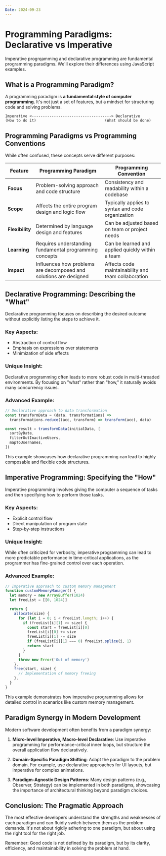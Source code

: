 ```yaml
---
Date: 2024-09-23
---
```


# Programming Paradigms: Declarative vs Imperative

Imperative progrqamming and declarative programming are fundamental programming paradigms. We'll explore their differences using JavaScript examples.

## What is a Programming Paradigm?

A programming paradigm is **a fundamental style of computer programming**. It's not just a set of features, but a mindset for structuring code and solving problems.

```
Imperative <------------------------------------> Declarative
(How to do it)                               (What should be done)
```

## Programming Paradigms vs Programming Conventions

While often confused, these concepts serve different purposes:

| Feature         | Programming Paradigm                                              | Programming Convention                              |
| --------------- | ----------------------------------------------------------------- | --------------------------------------------------- |
| **Focus**       | Problem-solving approach and code structure                       | Consistency and readability within a codebase       |
| **Scope**       | Affects the entire program design and logic flow                  | Typically applies to syntax and code organization   |
| **Flexibility** | Determined by language design and features                        | Can be adjusted based on team or project needs      |
| **Learning**    | Requires understanding fundamental programming concepts           | Can be learned and applied quickly within a team    |
| **Impact**      | Influences how problems are decomposed and solutions are designed | Affects code maintainability and team collaboration |

## Declarative Programming: Describing the "What"

Declarative programming focuses on describing the desired outcome without explicitly listing the steps to achieve it.

### Key Aspects:

- Abstraction of control flow
- Emphasis on expressions over statements
- Minimization of side effects

### Unique Insight:

Declarative programming often leads to more robust code in multi-threaded environments. By focusing on "what" rather than "how," it naturally avoids many concurrency issues.

### Advanced Example:

```javascript
// Declarative approach to data transformation
const transformData = (data, transformations) =>
  transformations.reduce((acc, transform) => transform(acc), data)

const result = transformData(initialData, [
  sortByDate,
  filterOutInactiveUsers,
  mapToUsernames,
])
```

This example showcases how declarative programming can lead to highly composable and flexible code structures.

## Imperative Programming: Specifying the "How"

Imperative programming involves giving the computer a sequence of tasks and then specifying how to perform those tasks.

### Key Aspects:

- Explicit control flow
- Direct manipulation of program state
- Step-by-step instructions

### Unique Insight:

While often criticized for verbosity, imperative programming can lead to more predictable performance in time-critical applications, as the programmer has fine-grained control over each operation.

### Advanced Example:

```javascript
// Imperative approach to custom memory management
function customMemoryManager() {
  let memory = new ArrayBuffer(1024)
  let freeList = [[0, 1024]]

  return {
    allocate(size) {
      for (let i = 0; i < freeList.length; i++) {
        if (freeList[i][1] >= size) {
          const start = freeList[i][0]
          freeList[i][0] += size
          freeList[i][1] -= size
          if (freeList[i][1] === 0) freeList.splice(i, 1)
          return start
        }
      }
      throw new Error('Out of memory')
    },
    free(start, size) {
      // Implementation of memory freeing
    },
  }
}
```

This example demonstrates how imperative programming allows for detailed control in scenarios like custom memory management.

## Paradigm Synergy in Modern Development

Modern software development often benefits from a paradigm synergy:

1. **Micro-level Imperative, Macro-level Declarative**: Use imperative programming for performance-critical inner loops, but structure the overall application flow declaratively.

2. **Domain-Specific Paradigm Shifting**: Adapt the paradigm to the problem domain. For example, use declarative approaches for UI layouts, but imperative for complex animations.

3. **Paradigm-Agnostic Design Patterns**: Many design patterns (e.g., Observer, Strategy) can be implemented in both paradigms, showcasing the importance of architectural thinking beyond paradigm choices.

## Conclusion: The Pragmatic Approach

The most effective developers understand the strengths and weaknesses of each paradigm and can fluidly switch between them as the problem demands. It's not about rigidly adhering to one paradigm, but about using the right tool for the right job.

Remember: Good code is not defined by its paradigm, but by its clarity, efficiency, and maintainability in solving the problem at hand.
